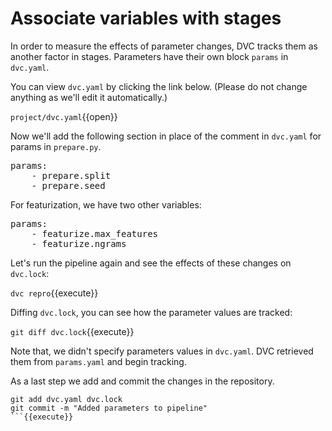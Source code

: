 # Associate variables with stages

In order to measure the effects of parameter changes, DVC tracks them as another
factor in stages. Parameters have their own block `params` in `dvc.yaml`.

You can view `dvc.yaml` by clicking the link below. (Please do not change
anything as we'll edit it automatically.)

`project/dvc.yaml`{{open}}

Now we'll add the following section in place of the comment in `dvc.yaml` for
params in
`prepare.py`.

<pre class="file" data-filename="project/dvc.yaml" data-target="insert" data-marker="# PREPARE PARAMS">
params:
    - prepare.split
    - prepare.seed
</pre>

For featurization, we have two other variables: 


<pre class="file" data-filename="project/dvc.yaml" data-target="insert" data-marker="# FEATURIZE PARAMS">
params:
    - featurize.max_features
    - featurize.ngrams
</pre>

Let's run the pipeline again and see the effects of these changes on `dvc.lock`:

`dvc repro`{{execute}}

Diffing `dvc.lock`, you can see how the parameter values are tracked:

`git diff dvc.lock`{{execute}}

Note that, we didn't specify parameters values in `dvc.yaml`. DVC retrieved them
from `params.yaml` and begin tracking. 

As a last step we add and commit the changes in the repository.

```
git add dvc.yaml dvc.lock
git commit -m "Added parameters to pipeline"
```{{execute}}